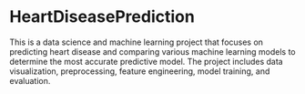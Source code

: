 # HeartDiseasePrediction
This is a data science and machine learning project that focuses on predicting heart disease and comparing various machine learning models to determine the most accurate predictive model. 
The project includes data visualization, preprocessing, feature engineering, model training, and evaluation.
